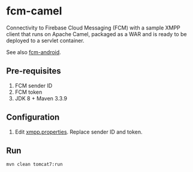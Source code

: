 # fcm-camel
Connectivity to Firebase Cloud Messaging (FCM) with a sample XMPP client that 
runs on Apache Camel, packaged as a WAR and is ready to be deployed to a 
servlet container.

See also [fcm-android](https://github.com/allancth/fcm-android).

## Pre-requisites
1. FCM sender ID
2. FCM token
3. JDK 8 + Maven 3.3.9

## Configuration
1. Edit [xmpp.properties](https://github.com/allancth/fcm-camel/blob/master/src/main/resources/xmpp.properties). Replace sender ID and token.

## Run
    mvn clean tomcat7:run
